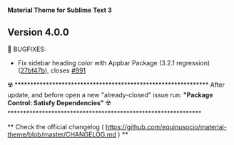#### Material Theme for Sublime Text 3

## Version 4.0.0

📣 BUGFIXES:

  * Fix sidebar heading color with Appbar Package (3.2.1 regression) ([27bf47b](https://github.com/equinusocio/material-theme/commit/27bf47b)), closes [#991](https://github.com/equinusocio/material-theme/issues/991)



☢️ **************************************************************
    After update, and before open a new "already-closed" issue run:
    **"Package Control: Satisfy Dependencies"**
☢️ **************************************************************

** Check the official changelog ( https://github.com/equinusocio/material-theme/blob/master/CHANGELOG.md  ) **
